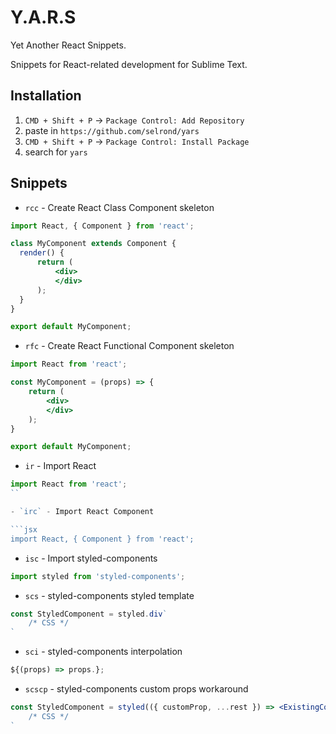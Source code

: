 # Y.A.R.S
Yet Another React Snippets.

Snippets for React-related development for Sublime Text.

## Installation

1. `CMD + Shift + P` → `Package Control: Add Repository`
2. paste in `https://github.com/selrond/yars`
3. `CMD + Shift + P` → `Package Control: Install Package`
4. search for `yars`

## Snippets
- `rcc` - Create React Class Component skeleton

 ```jsx
import React, { Component } from 'react';

class MyComponent extends Component {
   render() {
       return (
           <div>
           </div>
       );
   }
}

export default MyComponent;
```

- `rfc` - Create React Functional Component skeleton

```jsx
import React from 'react';

const MyComponent = (props) => {
    return (
        <div>
        </div>
    );
}

export default MyComponent;

```

- `ir` - Import React

```jsx
import React from 'react';
``

- `irc` - Import React Component

```jsx
import React, { Component } from 'react';
```

- `isc` - Import styled-components

```jsx
import styled from 'styled-components';
```

- `scs` - styled-components styled template

```jsx
const StyledComponent = styled.div`
    /* CSS */
`
```

- `sci` - styled-components interpolation

```jsx
${(props) => props.};
```

- `scscp` - styled-components custom props workaround

```jsx
const StyledComponent = styled(({ customProp, ...rest }) => <ExistingComponent {...rest}></ExistingComponent>)`
    /* CSS */
`
``` 